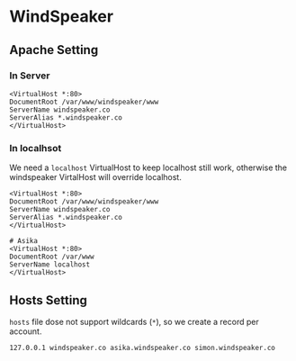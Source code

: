 # WindSpeaker

## Apache Setting

### In Server

```
<VirtualHost *:80>
DocumentRoot /var/www/windspeaker/www
ServerName windspeaker.co
ServerAlias *.windspeaker.co
</VirtualHost>
```

### In localhsot

We need a `localhost` VirtualHost to keep localhost still work, otherwise the windspeaker VirtalHost will override localhost.

``` http
<VirtualHost *:80>
DocumentRoot /var/www/windspeaker/www
ServerName windspeaker.co
ServerAlias *.windspeaker.co
</VirtualHost>

# Asika
<VirtualHost *:80>
DocumentRoot /var/www
ServerName localhost
</VirtualHost>
```

## Hosts Setting

`hosts` file dose not support wildcards (`*`), so we create a record per account.

```
127.0.0.1 windspeaker.co asika.windspeaker.co simon.windspeaker.co
```
